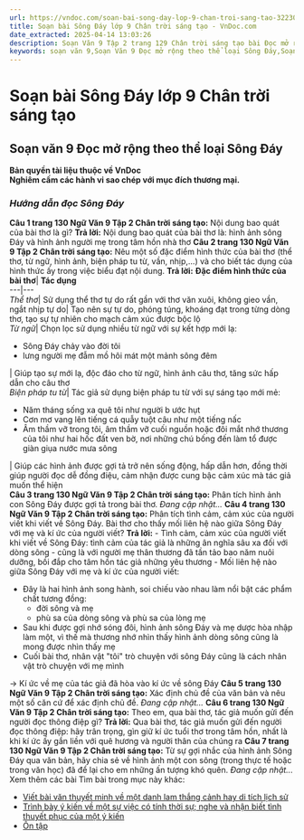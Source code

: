 ```yaml
---
url: https://vndoc.com/soan-bai-song-day-lop-9-chan-troi-sang-tao-322305
title: Soạn bài Sông Đáy lớp 9 Chân trời sáng tạo - VnDoc.com
date_extracted: 2025-04-14 13:03:26
description: Soạn Văn 9 Tập 2 trang 129 Chân trời sáng tạo bài Đọc mở rộng theo thể loại Sông Đáy gồm phần trả lời chi tiết, đầy đủ, bám sát các câu hỏi, yêu cầu trong SGK (chỉ có trên VnDoc). Mời các bạn tham khảo.
keywords: soạn văn 9,Soạn Văn 9 Đọc mở rộng theo thể loại Sông Đáy,Soạn văn 9 Tập 2 trang 129 Chân trời sáng tạo,Đọc mở rộng theo thể loại Sông Đáy lớp 9 Chân trời sáng tạo,Đọc mở rộng theo thể loại Sông Đáy trang 129 lớp 9,Soạn Văn 9 Đọc mở rộng theo thể loại Sông Đáy Chân trời sáng tạo,văn 9,ngữ văn 9,soạn văn 9 chân trời sáng tạo,soạn văn 9 tập 2,giải văn 9,soạn ngữ văn 9,giải ngữ văn 9,giải sgk ngữ văn 9
---
```


# Soạn bài Sông Đáy lớp 9 Chân trời sáng tạo
## **Soạn văn 9 Đọc mở rộng theo thể loại Sông Đáy**
**Bản quyền tài liệu thuộc về VnDoc**  
**Nghiêm cấm các hành vi sao chép với mục đích thương mại.**
### _**Hướng dẫn đọc Sông Đáy**_
**Câu 1 trang 130 Ngữ Văn 9 Tập 2 Chân trời sáng tạo:** Nội dung bao quát của bài thơ là gì?
**Trả lời:**
Nội dung bao quát của bài thơ là: hình ảnh sông Đáy và hình ảnh người mẹ trong tâm hồn nhà thơ
**Câu 2 trang 130 Ngữ Văn 9 Tập 2 Chân trời sáng tạo:** Nêu một số đặc điểm hình thức của bài thơ \(thể thơ, từ ngữ, hình ảnh, biện pháp tu từ, vần, nhịp,...\) và cho biết tác dụng của hình thức ấy trong việc biểu đạt nội dung.
**Trả lời:**
**Đặc điểm hình thức của bài thơ**| **Tác dụng**  
---|---  
 _Thể thơ_|  Sử dụng thể thơ tự do rất gần với thơ văn xuôi, không gieo vần, ngắt nhịp tự do| Tạo nên sự tự do, phóng túng, khoáng đạt trong từng dòng thơ, tạo sự tự nhiên cho mạch cảm xúc được bộc lộ  
 _Từ ngữ_|  Chọn lọc sử dụng nhiều từ ngữ với sự kết hợp mới lạ:
  * Sông Đáy chảy vào đời tôi
  * lưng người mẹ đẫm mồ hôi mát một mảnh sông đêm

| Giúp tạo sự mới lạ, độc đáo cho từ ngữ, hình ảnh câu thơ, tăng sức hấp dẫn cho câu thơ  
 _Biện pháp tu từ_|  Tác giả sử dụng biện pháp tu từ với sự sáng tạo mới mẻ:
  * Năm tháng sống xa quê tôi như người b ước hụt
  * Cơn mơ vang lên tiếng cá quẫy tuột câu như một tiếng nấc
  * Âm thầm vỡ trong tôi, âm thầm vỡ cuối nguồn hoặc đôi mắt nhớ thương của tôi như hai hốc đất ven bờ, nơi những chú bống đến làm tổ được giàn giụa nước mưa sông

| Giúp các hình ảnh được gợi tả trở nên sống động, hấp dẫn hơn, đồng thời giúp người đọc dễ đồng điệu, cảm nhận được cung bậc cảm xúc mà tác giả muốn thể hiện  
**Câu 3 trang 130 Ngữ Văn 9 Tập 2 Chân trời sáng tạo:** Phân tích hình ảnh con Sông Đáy được gợi tả trong bài thơ.
_Đang cập nhật..._
**Câu 4 trang 130 Ngữ Văn 9 Tập 2 Chân trời sáng tạo:** Phân tích tình cảm, cảm xúc của người viết khi viết về Sông Đáy. Bài thơ cho thấy mối liên hệ nào giữa Sông Đáy với mẹ và kí ức của người viết?
**Trả lời:**
\- Tình cảm, cảm xúc của người viết khi viết về Sông Đáy: tình cảm của tác giả là những ân nghĩa sâu xa đối với dòng sông - cũng là với người mẹ thân thương đã tần tảo bao năm nuôi dưỡng, bồi đắp cho tâm hồn tác giả những yêu thương
\- Mối liên hệ nào giữa Sông Đáy với mẹ và kí ức của người viết:
  * Đây là hai hình ảnh song hành, soi chiếu vào nhau làm nổi bật các phẩm chất tương đồng:
    * đời sông và mẹ
    * phù sa của dòng sông và phù sa của lòng mẹ
  * Sau khi được gợi nhớ sóng đôi, hình ảnh sông Đáy và mẹ dược hòa nhập làm một, vì thế mà thương nhớ nhìn thấy hình ảnh dòng sông cũng là mong được nhìn thấy mẹ
  * Cuối bài thơ, nhân vật "tôi" trò chuyện với sông Đáy cũng là cách nhân vật trò chuyện với mẹ mình

→ Kí ức về mẹ của tác giả đã hòa vào kí ức về sông Đáy
**Câu 5 trang 130 Ngữ Văn 9 Tập 2 Chân trời sáng tạo:** Xác định chủ đề của văn bản và nêu một số căn cứ để xác định chủ đề.
_Đang cập nhật..._
**Câu 6 trang 130 Ngữ Văn 9 Tập 2 Chân trời sáng tạo:** Theo em, qua bài thơ, tác giả muốn gửi đến người đọc thông điệp gì?
**Trả lời:**
Qua bài thơ, tác giả muốn gửi đến người đọc thông điệp: hãy trân trọng, gìn giữ kí ức tuổi thơ trong tâm hồn, nhất là khi kí ức ấy gắn liền với quê hương và người thân của chúng ra
**Câu 7 trang 130 Ngữ Văn 9 Tập 2 Chân trời sáng tạo:** Từ sự gợi nhắc của hình ảnh Sông Đáy qua văn bản, hãy chia sẻ về hình ảnh một con sông \(trong thực tế hoặc trong văn học\) đã để lại cho em những ấn tượng khó quên.
_Đang cập nhật..._
Xem thêm các bài Tìm bài trong mục này khác:
  * [Viết bài văn thuyết minh về một danh lam thắng cảnh hay di tích lịch sử](</soan-bai-viet-bai-van-thuyet-minh-ve-mot-danh-lam-thang-canh-hay-di-tich-lich-su-lop-9-tap-2-chan-troi-sang-tao-322335>)
  * [Trình bày ý kiến về một sự việc có tính thời sự; nghe và nhận biết tình thuyết phục của một ý kiến](</soan-bai-trinh-bay-y-kien-ve-mot-su-viec-co-tinh-thoi-su-nghe-va-nhan-biet-tinh-thuyet-phuc-cua-mot-y-kien-lop-9-chan-troi-sang-tao-322340>)
  * [Ôn tập](</soan-bai-on-tap-trang-138-lop-9-tap-2-chan-troi-sang-tao-322345>)

